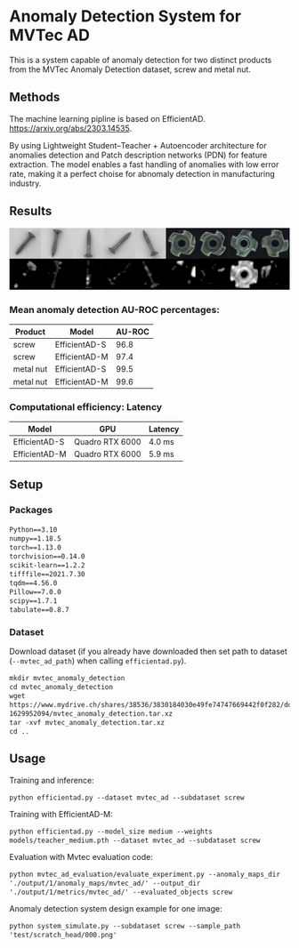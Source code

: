 # Anomaly Detection System for MVTec AD
This is a system capable of anomaly detection for two distinct products from the MVTec Anomaly Detection dataset, screw and metal nut.

## Methods 
The machine learning pipline is based on EfficientAD. https://arxiv.org/abs/2303.14535.

By using Lightweight Student–Teacher + Autoencoder architecture for anomalies detection and Patch description networks (PDN) for feature extraction. The model enables a fast handling of anomalies with low error rate, making it a perfect choise for abnomaly detection in manufacturing industry.


## Results

![alt text](https://github.com/Takigawashuangshui/AnomalyDetection/blob/main/example.png?raw=true)

### Mean anomaly detection AU-ROC percentages:

| Product       | Model          | AU-ROC         |
|---------------|----------------|----------------|
| screw         | EfficientAD-S  | 96.8           |
| screw         | EfficientAD-M  | 97.4           |
| metal nut     | EfficientAD-S  | 99.5           |
| metal nut     | EfficientAD-M  | 99.6           |


### Computational efficiency: Latency

| Model         | GPU             | Latency      |
|---------------|-----------------|--------------|
| EfficientAD-S | Quadro RTX 6000 | 4.0 ms       |
| EfficientAD-M | Quadro RTX 6000 | 5.9 ms       |



## Setup

### Packages

```
Python==3.10
numpy==1.18.5
torch==1.13.0
torchvision==0.14.0
scikit-learn==1.2.2
tifffile==2021.7.30
tqdm==4.56.0
Pillow==7.0.0
scipy==1.7.1
tabulate==0.8.7
```

### Dataset

Download dataset (if you already have downloaded then set path to dataset (`--mvtec_ad_path`) when calling `efficientad.py`).

```
mkdir mvtec_anomaly_detection
cd mvtec_anomaly_detection
wget https://www.mydrive.ch/shares/38536/3830184030e49fe74747669442f0f282/download/420938113-1629952094/mvtec_anomaly_detection.tar.xz
tar -xvf mvtec_anomaly_detection.tar.xz
cd ..
```


## Usage

Training and inference:

```
python efficientad.py --dataset mvtec_ad --subdataset screw
```
Training with EfficientAD-M:

```
python efficientad.py --model_size medium --weights models/teacher_medium.pth --dataset mvtec_ad --subdataset screw
```

Evaluation with Mvtec evaluation code:

```
python mvtec_ad_evaluation/evaluate_experiment.py --anomaly_maps_dir './output/1/anomaly_maps/mvtec_ad/' --output_dir './output/1/metrics/mvtec_ad/' --evaluated_objects screw
```

Anomaly detection system design example for one image:

```
python system_simulate.py --subdataset screw --sample_path 'test/scratch_head/000.png'
```